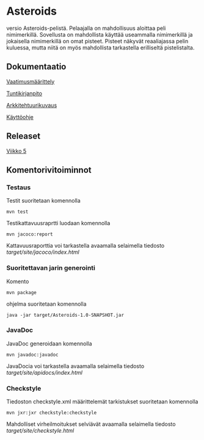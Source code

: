 # Asteroids
versio Asteroids-pelistä. Pelaajalla on mahdollisuus aloittaa peli nimimerkillä. Sovellusta on mahdollista käyttää useammalla nimimerkillä ja jokaisella nimimerkillä on omat pisteet. Pisteet näkyvät reaaliajassa pelin kuluessa, mutta niitä on myös mahdollista tarkastella erilliseltä pistelistalta.


## Dokumentaatio

[Vaatimusmäärittely](https://github.com/AtteMa/Ohte-projekti/blob/master/dokumentaatio/maarittelydokumentti.md)

[Tuntikirjanpito](https://github.com/AtteMa/Ohte-projekti/blob/master/dokumentaatio/tuntikirjanpito.md)

[Arkkitehtuurikuvaus](https://github.com/AtteMa/Ohte-projekti/blob/master/dokumentaatio/arkkitehtuuri.md)

[Käyttöohje](https://github.com/AtteMa/Ohte-projekti/blob/master/dokumentaatio/kayttoohje.md)

## Releaset

[Viikko 5](https://github.com/AtteMa/Ohte-projekti/releases/tag/Viikko5)

## Komentorivitoiminnot

### Testaus

Testit suoritetaan komennolla

```
mvn test
```

Testikattavuusraprtti luodaan komennolla

```
mvn jacoco:report
```

Kattavuusraporttia voi tarkastella avaamalla selaimella tiedosto _target/site/jacoco/index.html_

### Suoritettavan jarin generointi

Komento

```
mvn package
```

ohjelma suoritetaan komennolla

```
java -jar target/Asteroids-1.0-SNAPSHOT.jar
```

### JavaDoc

JavaDoc generoidaan komennolla

```
mvn javadoc:javadoc
```

JavaDocia voi tarkastella avaamalla selaimella tiedosto _target/site/apidocs/index.html_

### Checkstyle

Tiedoston checkstyle.xml määrittelemät tarkistukset suoritetaan komennolla

```
mvn jxr:jxr checkstyle:checkstyle
```

Mahdolliset virheilmoitukset selviävät avaamalla selaimella tiedosto _target/site/checkstyle.html_


